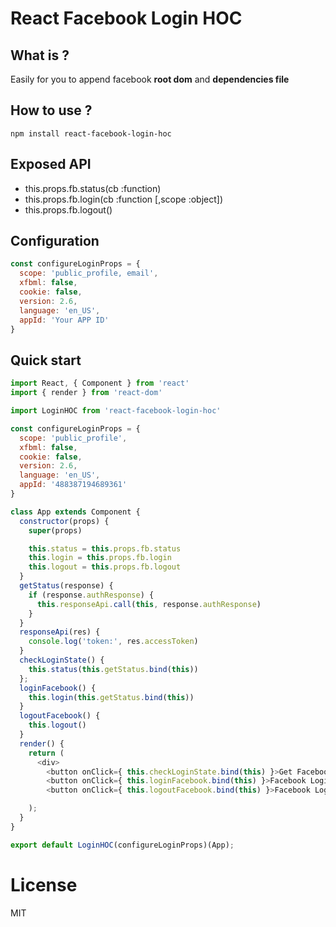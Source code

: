 # React Facebook Login HOC

## What is ?

<!-- React Facebook Login Higher Order Component for you to easily to initialize and use relative method. -->
Easily for you to append facebook **root dom** and **dependencies file**

## How to use ?

```
npm install react-facebook-login-hoc
```

## Exposed API

* this.props.fb.status(cb :function)
* this.props.fb.login(cb :function [,scope :object])
* this.props.fb.logout()

## Configuration

```javascript
const configureLoginProps = {
  scope: 'public_profile, email',
  xfbml: false,
  cookie: false,
  version: 2.6,
  language: 'en_US',
  appId: 'Your APP ID'
}
```

## Quick start

```javascript
import React, { Component } from 'react'
import { render } from 'react-dom'

import LoginHOC from 'react-facebook-login-hoc'

const configureLoginProps = {
  scope: 'public_profile',
  xfbml: false,
  cookie: false,
  version: 2.6,
  language: 'en_US',
  appId: '488387194689361'
}

class App extends Component {
  constructor(props) {
    super(props)

    this.status = this.props.fb.status
    this.login = this.props.fb.login
    this.logout = this.props.fb.logout
  }
  getStatus(response) {
    if (response.authResponse) {
      this.responseApi.call(this, response.authResponse)
    }
  }
  responseApi(res) {
    console.log('token:', res.accessToken)
  }
  checkLoginState() {
    this.status(this.getStatus.bind(this))
  };
  loginFacebook() {
    this.login(this.getStatus.bind(this))
  }
  logoutFacebook() {
    this.logout()
  }
  render() {
    return (
      <div>
        <button onClick={ this.checkLoginState.bind(this) }>Get Facebook Login Status</button>
        <button onClick={ this.loginFacebook.bind(this) }>Facebook Login</button>
        <button onClick={ this.logoutFacebook.bind(this) }>Facebook Logout</button>

    );
  }
}

export default LoginHOC(configureLoginProps)(App);
```

# License
MIT

